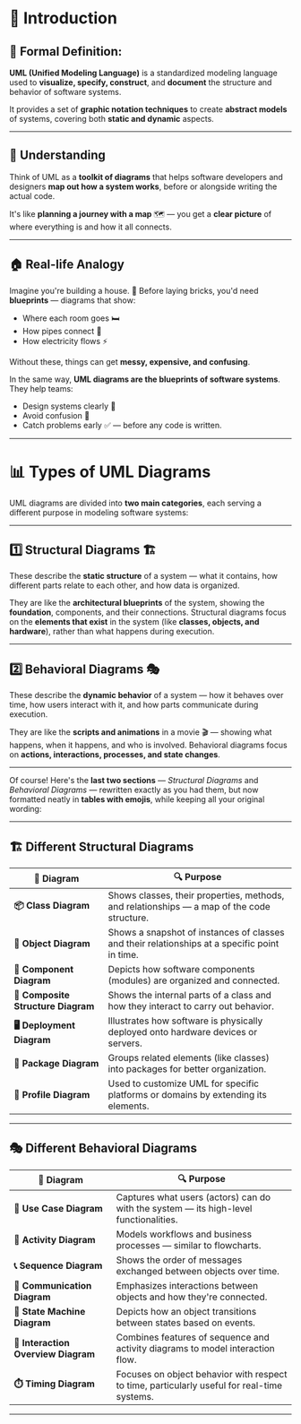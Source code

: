 
# 🧠 Introduction

## 📘 Formal Definition:

**UML (Unified Modeling Language)** is a standardized modeling language used to **visualize, specify, construct**, and **document** the structure and behavior of software systems.

It provides a set of **graphic notation techniques** to create **abstract models** of systems, covering both **static and dynamic** aspects.

---

## 🧭 Understanding

Think of UML as a **toolkit of diagrams** that helps software developers and designers **map out how a system works**, before or alongside writing the actual code.

It's like **planning a journey with a map** 🗺️ — you get a **clear picture** of where everything is and how it all connects.

---

## 🏠 Real-life Analogy

Imagine you're building a house. 🧱
Before laying bricks, you'd need **blueprints** — diagrams that show:

* Where each room goes 🛏️
* How pipes connect 🚿
* How electricity flows ⚡

Without these, things can get **messy, expensive, and confusing**.

In the same way, **UML diagrams are the blueprints of software systems**. They help teams:

* Design systems clearly 🧊
* Avoid confusion 🚫
* Catch problems early ✅ — before any code is written.

---

# 📊 Types of UML Diagrams

UML diagrams are divided into **two main categories**, each serving a different purpose in modeling software systems:

---

## 1️⃣ Structural Diagrams 🏗️

These describe the **static structure** of a system — what it contains, how different parts relate to each other, and how data is organized.

They are like the **architectural blueprints** of the system, showing the **foundation**, components, and their connections. Structural diagrams focus on the **elements that exist** in the system (like **classes, objects, and hardware**), rather than what happens during execution.

---

## 2️⃣ Behavioral Diagrams 🎭

These describe the **dynamic behavior** of a system — how it behaves over time, how users interact with it, and how parts communicate during execution.

They are like the **scripts and animations** in a movie 🎬 — showing what happens, when it happens, and who is involved. Behavioral diagrams focus on **actions, interactions, processes, and state changes**.

---

Of course! Here's the **last two sections** — *Structural Diagrams* and *Behavioral Diagrams* — rewritten exactly as you had them, but now formatted neatly in **tables with emojis**, while keeping all your original wording:

---

## 🏗️ Different Structural Diagrams

| 📌 **Diagram**                     | 🔍 **Purpose**                                                                                |
| ---------------------------------- | --------------------------------------------------------------------------------------------- |
| **📦 Class Diagram**               | Shows classes, their properties, methods, and relationships — a map of the code structure.    |
| **🔳 Object Diagram**              | Shows a snapshot of instances of classes and their relationships at a specific point in time. |
| **🧩 Component Diagram**           | Depicts how software components (modules) are organized and connected.                        |
| **🔄 Composite Structure Diagram** | Shows the internal parts of a class and how they interact to carry out behavior.              |
| **🖥️ Deployment Diagram**         | Illustrates how software is physically deployed onto hardware devices or servers.             |
| **📁 Package Diagram**             | Groups related elements (like classes) into packages for better organization.                 |
| **🎨 Profile Diagram**             | Used to customize UML for specific platforms or domains by extending its elements.            |

---

## 🎭 Different Behavioral Diagrams

| 📌 **Diagram**                      | 🔍 **Purpose**                                                                              |
| ----------------------------------- | ------------------------------------------------------------------------------------------- |
| **🙋 Use Case Diagram**             | Captures what users (actors) can do with the system — its high-level functionalities.       |
| **🔁 Activity Diagram**             | Models workflows and business processes — similar to flowcharts.                            |
| **📞 Sequence Diagram**             | Shows the order of messages exchanged between objects over time.                            |
| **🔗 Communication Diagram**        | Emphasizes interactions between objects and how they're connected.                          |
| **🔄 State Machine Diagram**        | Depicts how an object transitions between states based on events.                           |
| **🧭 Interaction Overview Diagram** | Combines features of sequence and activity diagrams to model interaction flow.              |
| **⏱️ Timing Diagram**               | Focuses on object behavior with respect to time, particularly useful for real-time systems. |

---


